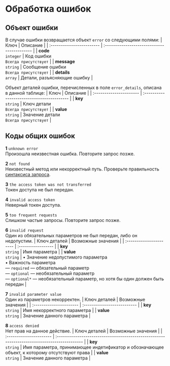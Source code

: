 # Обработка ошибок

## Объект ошибки
В случае ошибки возвращается объект `error` со следующими полями:
| Ключ                      | Описание                                    |
| :------------------------ | :------------------------------------------ |
| **code**<br />`integer`   | Код ошибки<br />`Всегда присутствует`       |
| **message**<br />`string` | Сообщение ошибки<br />`Всегда присутствует` |
| **details**<br />`array`  | Детали, разъясняющие ошибку                 |

Объект деталей ошибки, перечисленных в поле `error_details`, описана в данной таблице:
| Ключ                    | Описание                                   |
| :---------------------- | :----------------------------------------- |
| **key**<br />`string`   | Ключ детали<br />`Всегда присутствует`     |
| **value**<br />`string` | Значение детали<br />`Всегда присутствует` |

## Коды общих ошибок

**1** `unknown error`  
Произошла неизвестная ошибка. Повторите запрос позже.

**2** `not found`  
Неизвестный метод или некорректный путь. Проверьте правильность [синтаксиса запроса](https://github.com/EcostCompony/specter_api_documentation/blob/master/README.md#синтаксис).

**3** `the access token was not transferred`  
Токен доступа не был передан.

**4** `invalid access token`  
Неверный токен доступа.

**5** `too frequent requests`  
Слишком частые запросы. Повторите запрос позже.

**6** `invalid request`  
Один из обязательных параметров не был передан, либо он недопустим.
| Ключ деталей            | Возможные значения |
| :---------------------- | :----------------- |
| **key**<br />`string`   | Имя параметра      |
| **value**<br />`string` | • Значение недопустимого параметра<br />• Важность параметра<br />  — `required` — обязательный параметр<br />— `optional` — необязательный параметр<br />— `optional*` — необязательный параметр, но хотя бы один должен быть передан |

**7** `invalid parameter value`  
Один из параметров некорректен.
| Ключ деталей            | Возможные значения          |
| :---------------------- | :-------------------------- |
| **key**<br />`string`   | Имя некорректного параметра |
| **value**<br />`string` | Значение данного параметра  |

**8** `access denied`  
Нет прав на данное действие.
| Ключ деталей            | Возможные значения                                                                           |
| :---------------------- | :------------------------------------------------------------------------------------------- |
| **key**<br />`string`   | Имя параметра, принимающее индетификатор и обозначающее объект, к которому отсутствуют права |
| **value**<br />`string` | Значение данного параметра                                                                   |